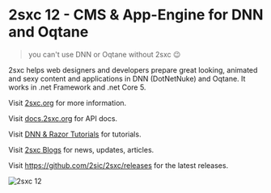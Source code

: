 ﻿# 2sxc 12 - CMS & App-Engine for DNN and Oqtane

> you can't use DNN or Oqtane without 2sxc 😉

2sxc helps web designers and developers prepare great looking, animated and sexy content and applications in DNN (DotNetNuke) and Oqtane. 
It works in .net Framework and .net Core 5.

Visit [2sxc.org](https://2sxc.org/) for more information.

Visit [docs.2sxc.org](https://docs.2sxc.org) for API docs.

Visit [DNN & Razor Tutorials](https://2sxc.org/dnn-tutorials/) for tutorials.

Visit [2sxc Blogs](https://2sxc.org/en/blog) for news, updates, articles.

Visit https://github.com/2sic/2sxc/releases for the latest releases.

![2sxc 12](https://raw.githubusercontent.com/wiki/2sic/2sxc/assets/logos/2sxc12/2sxc12-500.png)
